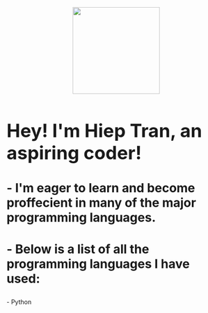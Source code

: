 <div id="header" align="center">
  <img src="https://media.giphy.com/media/fwbZnTftCXVocKzfxR/giphy.gif" width="200"/>
</div>
 <b> <h1 style="font-size:300%;">Hey! I'm Hiep Tran, an aspiring coder! </h1>  </b>

<h2 style="font-size:200%;"> - I'm eager to learn and become proffecient in many of the major programming languages.  </h2>
<h3 style="font-size:200%;"> - Below is a list of all the programming languages I have used:</h3>
- Python

